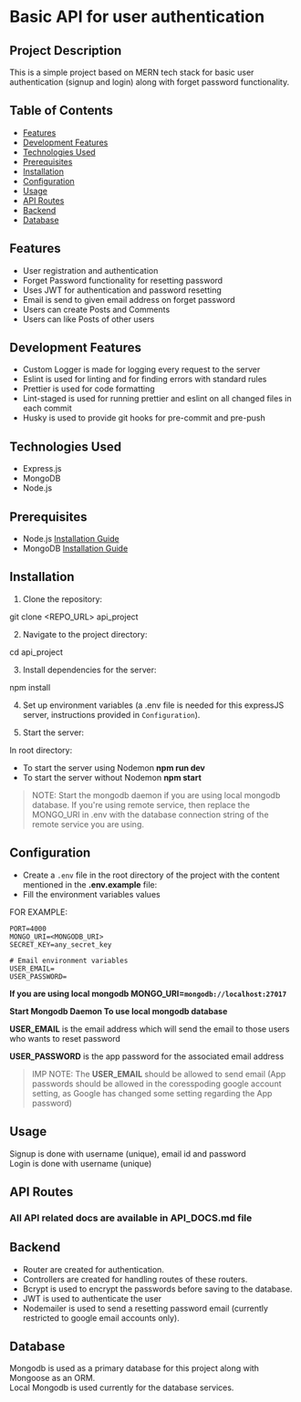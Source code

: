 # Basic API for user authentication

## Project Description

This is a simple project based on MERN tech stack for basic user authentication (signup and login) along with forget password functionality.

## Table of Contents

- [Features](#features)
- [Development Features](#development-features)
- [Technologies Used](#technologies-used)
- [Prerequisites](#prerequisites)
- [Installation](#installation)
- [Configuration](#configuration)
- [Usage](#usage)
- [API Routes](#api-routes)
- [Backend](#backend)
- [Database](#database)

## Features

- User registration and authentication
- Forget Password functionality for resetting password
- Uses JWT for authentication and password resetting
- Email is send to given email address on forget password
- Users can create Posts and Comments
- Users can like Posts of other users

## Development Features

- Custom Logger is made for logging every request to the server
- Eslint is used for linting and for finding errors with standard rules
- Prettier is used for code formatting
- Lint-staged is used for running prettier and eslint on all changed files in each commit
- Husky is used to provide git hooks for pre-commit and pre-push

## Technologies Used

- Express.js
- MongoDB
- Node.js

## Prerequisites

- Node.js [Installation Guide](https://nodejs.org/)
- MongoDB [Installation Guide](https://docs.mongodb.com/manual/installation/)

## Installation

1. Clone the repository:

git clone <REPO_URL> api_project

2. Navigate to the project directory:

cd api_project

3. Install dependencies for the server:

npm install

4. Set up environment variables (a .env file is needed for this expressJS server, instructions provided in `Configuration`).

5. Start the server:

In root directory:

- To start the server using Nodemon **npm run dev**
- To start the server without Nodemon **npm start**

> NOTE: Start the mongodb daemon if you are using local mongodb database. If you're using remote service, then replace the MONGO_URI in .env with the database connection string of the remote service you are using.

## Configuration

- Create a `.env` file in the root directory of the project with the content mentioned in the **.env.example** file:
- Fill the environment variables values

FOR EXAMPLE:

```.env
PORT=4000
MONGO_URI=<MONGODB_URI>
SECRET_KEY=any_secret_key

# Email environment variables
USER_EMAIL=
USER_PASSWORD=
```

**If you are using local mongodb MONGO_URI=`mongodb://localhost:27017`**

**Start Mongodb Daemon To use local mongodb database**

**USER_EMAIL** is the email address which will send the email to those users who wants to reset password

**USER_PASSWORD** is the app password for the associated email address

> IMP NOTE: The **USER_EMAIL** should be allowed to send email (App passwords should be allowed in the coresspoding google account setting, as Google has changed some setting regarding the App password)

## Usage

Signup is done with username (unique), email id and password  
Login is done with username (unique)

## API Routes

### All API related docs are available in API_DOCS.md file

## Backend

- Router are created for authentication.
- Controllers are created for handling routes of these routers.
- Bcrypt is used to encrypt the passwords before saving to the database.
- JWT is used to authenticate the user
- Nodemailer is used to send a resetting password email (currently restricted to google email accounts only).

## Database

Mongodb is used as a primary database for this project along with Mongoose as an ORM.  
Local Mongodb is used currently for the database services.
